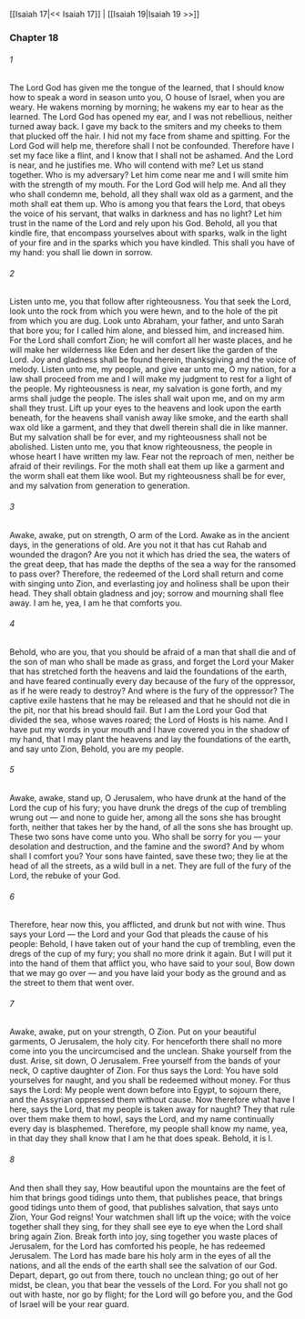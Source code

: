 [[Isaiah 17|<< Isaiah 17]]  |  [[Isaiah 19|Isaiah 19 >>]]

### Chapter 18
###### 1
The Lord God has given me the tongue of the learned, that I should know how to speak a word in season unto you, O house of Israel, when you are weary. He wakens morning by morning; he wakens my ear to hear as the learned. The Lord God has opened my ear, and I was not rebellious, neither turned away back. I gave my back to the smiters and my cheeks to them that plucked off the hair. I hid not my face from shame and spitting. For the Lord God will help me, therefore shall I not be confounded. Therefore have I set my face like a flint, and I know that I shall not be ashamed. And the Lord is near, and he justifies me. Who will contend with me? Let us stand together. Who is my adversary? Let him come near me and I will smite him with the strength of my mouth. For the Lord God will help me. And all they who shall condemn me, behold, all they shall wax old as a garment, and the moth shall eat them up. Who is among you that fears the Lord, that obeys the voice of his servant, that walks in darkness and has no light? Let him trust in the name of the Lord and rely upon his God. Behold, all you that kindle fire, that encompass yourselves about with sparks, walk in the light of your fire and in the sparks which you have kindled. This shall you have of my hand: you shall lie down in sorrow.

###### 2
Listen unto me, you that follow after righteousness. You that seek the Lord, look unto the rock from which you were hewn, and to the hole of the pit from which you are dug. Look unto Abraham, your father, and unto Sarah that bore you; for I called him alone, and blessed him, and increased him. For the Lord shall comfort Zion; he will comfort all her waste places, and he will make her wilderness like Eden and her desert like the garden of the Lord. Joy and gladness shall be found therein, thanksgiving and the voice of melody. Listen unto me, my people, and give ear unto me, O my nation, for a law shall proceed from me and I will make my judgment to rest for a light of the people. My righteousness is near, my salvation is gone forth, and my arms shall judge the people. The isles shall wait upon me, and on my arm shall they trust. Lift up your eyes to the heavens and look upon the earth beneath, for the heavens shall vanish away like smoke, and the earth shall wax old like a garment, and they that dwell therein shall die in like manner. But my salvation shall be for ever, and my righteousness shall not be abolished. Listen unto me, you that know righteousness, the people in whose heart I have written my law. Fear not the reproach of men, neither be afraid of their revilings. For the moth shall eat them up like a garment and the worm shall eat them like wool. But my righteousness shall be for ever, and my salvation from generation to generation.

###### 3
Awake, awake, put on strength, O arm of the Lord. Awake as in the ancient days, in the generations of old. Are you not it that has cut Rahab and wounded the dragon? Are you not it which has dried the sea, the waters of the great deep, that has made the depths of the sea a way for the ransomed to pass over? Therefore, the redeemed of the Lord shall return and come with singing unto Zion, and everlasting joy and holiness shall be upon their head. They shall obtain gladness and joy; sorrow and mourning shall flee away. I am he, yea, I am he that comforts you.

###### 4
Behold, who are you, that you should be afraid of a man that shall die and of the son of man who shall be made as grass, and forget the Lord your Maker that has stretched forth the heavens and laid the foundations of the earth, and have feared continually every day because of the fury of the oppressor, as if he were ready to destroy? And where is the fury of the oppressor? The captive exile hastens that he may be released and that he should not die in the pit, nor that his bread should fail. But I am the Lord your God that divided the sea, whose waves roared; the Lord of Hosts is his name. And I have put my words in your mouth and I have covered you in the shadow of my hand, that I may plant the heavens and lay the foundations of the earth, and say unto Zion, Behold, you are my people.

###### 5
Awake, awake, stand up, O Jerusalem, who have drunk at the hand of the Lord the cup of his fury; you have drunk the dregs of the cup of trembling wrung out — and none to guide her, among all the sons she has brought forth, neither that takes her by the hand, of all the sons she has brought up. These two sons have come unto you. Who shall be sorry for you — your desolation and destruction, and the famine and the sword? And by whom shall I comfort you? Your sons have fainted, save these two; they lie at the head of all the streets, as a wild bull in a net. They are full of the fury of the Lord, the rebuke of your God.

###### 6
Therefore, hear now this, you afflicted, and drunk but not with wine. Thus says your Lord — the Lord and your God that pleads the cause of his people: Behold, I have taken out of your hand the cup of trembling, even the dregs of the cup of my fury; you shall no more drink it again. But I will put it into the hand of them that afflict you, who have said to your soul, Bow down that we may go over — and you have laid your body as the ground and as the street to them that went over.

###### 7
Awake, awake, put on your strength, O Zion. Put on your beautiful garments, O Jerusalem, the holy city. For henceforth there shall no more come into you the uncircumcised and the unclean. Shake yourself from the dust. Arise, sit down, O Jerusalem. Free yourself from the bands of your neck, O captive daughter of Zion. For thus says the Lord: You have sold yourselves for naught, and you shall be redeemed without money. For thus says the Lord: My people went down before into Egypt, to sojourn there, and the Assyrian oppressed them without cause. Now therefore what have I here, says the Lord, that my people is taken away for naught? They that rule over them make them to howl, says the Lord, and my name continually every day is blasphemed. Therefore, my people shall know my name, yea, in that day they shall know that I am he that does speak. Behold, it is I.

###### 8
And then shall they say, How beautiful upon the mountains are the feet of him that brings good tidings unto them, that publishes peace, that brings good tidings unto them of good, that publishes salvation, that says unto Zion, Your God reigns! Your watchmen shall lift up the voice; with the voice together shall they sing, for they shall see eye to eye when the Lord shall bring again Zion. Break forth into joy, sing together you waste places of Jerusalem, for the Lord has comforted his people, he has redeemed Jerusalem. The Lord has made bare his holy arm in the eyes of all the nations, and all the ends of the earth shall see the salvation of our God. Depart, depart, go out from there, touch no unclean thing; go out of her midst, be clean, you that bear the vessels of the Lord. For you shall not go out with haste, nor go by flight; for the Lord will go before you, and the God of Israel will be your rear guard.